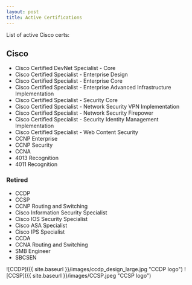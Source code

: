 ```yaml
---
layout: post
title: Active Certifications
---
```


List of active Cisco certs:

## Cisco
* Cisco Certified DevNet Specialist - Core
* Cisco Certified Specialist - Enterprise Design
* Cisco Certified Specialist - Enterprise Core
* Cisco Certified Specialist - Enterprise Advanced Infrastructure Implementation
* Cisco Certified Specialist - Security Core
* Cisco Certified Specialist - Network Security VPN Implementation
* Cisco Certified Specialist - Network Security Firepower
* Cisco Certified Specialist - Security Identity Management Implementation
* Cisco Certified Specialist - Web Content Security
* CCNP Enterprise
* CCNP Security
* CCNA
* 4013 Recognition
* 4011 Recognition

### Retired
* CCDP
* CCSP
* CCNP Routing and Switching
* Cisco Information Security Specialist
* Cisco IOS Security Specialist
* Cisco ASA Specialist
* Cisco IPS Specialist
* CCDA
* CCNA Routing and Switching
* SMB Engineer
* SBCSEN

![CCDP]({{ site.baseurl }}/images/ccdp_design_large.jpg "CCDP logo")
![CCSP]({{ site.baseurl }}/images/CCSP.jpeg "CCSP logo")

